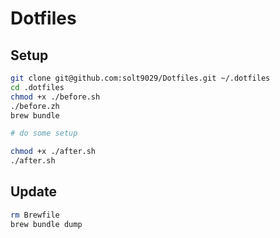 # Dotfiles

## Setup

```sh
git clone git@github.com:solt9029/Dotfiles.git ~/.dotfiles
cd .dotfiles
chmod +x ./before.sh
./before.zh
brew bundle

# do some setup

chmod +x ./after.sh
./after.sh
```

## Update

```sh
rm Brewfile
brew bundle dump
```